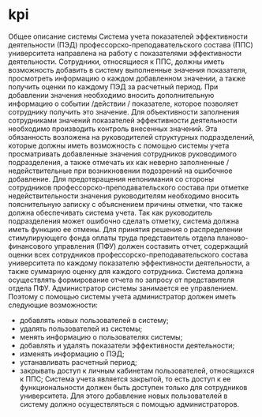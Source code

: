 # kpi
Общее описание системы
	Система учета показателей эффективности деятельности (ПЭД) профессорско-преподавательского состава (ППС) университета направлена на работу с показателями эффективности деятельности. 
	Сотрудники, относящиеся к ППС, должны иметь возможность добавить в систему выполненные значения показателя, просмотреть информацию о каждом добавленном значении, а также получить оценки по каждому ПЭД за расчетный период. При добавлении значения необходимо вносить дополнительную информацию о событии /действии / показателе, которое позволяет сотруднику получить это значение.
	Для объективности заполнения сотрудниками значений показателей эффективности деятельности необходимо производить контроль внесенных значений. Эта обязанность возложена на руководителей структурных подразделений, которые должны иметь возможность с помощью системы учета просматривать добавленные значения сотрудников руководимого подразделения, а также отмечать их как неверно заполненные / недействительные при возникновении подозрений на ошибочное добавление. Для предотвращения непонимания со стороны сотрудников профессорско-преподавательского состава при отметке недействительности значения руководителям необходимо вносить пояснительную записку с объяснением причины отметки, что также должна обеспечивать система учета. Так как руководитель подразделения может ошибочно сделать отметку, система должна иметь функцию ее отмены.
	Для принятия решения о распределении стимулирующего фонда оплаты труда представитель отдела планово-финансового управления (ПФУ) должен составить отчет, содержащий оценки всех сотрудников профессорско-преподавательского состава университета по каждому показателю эффективности деятельности, а также суммарную оценку для каждого сотрудника. Система должна осуществлять формирование отчета по запросу от представителя отдела ПФУ.
	Администратор системы занимается ее управлением. Поэтому с помощью системы учета администратор должен иметь следующие возможности:
 - добавлять новых пользователей в систему;
 - удалять пользователей из системы;
 - менять информацию о пользователях системы;
 - добавлять и удалять показатели эффективности деятельности;
 - изменять информацию о ПЭД;
 - устанавливать расчетный период;
 - закрывать доступ к личным кабинетам пользователей, относящихся к ППС;
 Система учета является закрытой, то есть доступ к ее функциональности должен быть доступен только для сотрудников университета. Для этого добавление новых пользователей в систему должно осуществляться с помощью администраторов.
